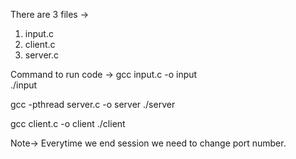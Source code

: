 There are 3 files ->
1. input.c
2. client.c
3. server.c

Command to run code ->
gcc input.c -o input  
./input

gcc -pthread server.c -o server 
./server

gcc client.c -o client
./client

Note->
Everytime we end session we need to change port number. 
